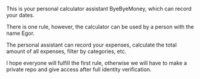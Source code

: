 This is your personal calculator assistant ByeByeMoney, which can record your dates.

There is one rule, however, the calculator can be used by a person with the name Egor.

The personal assistant can record your expenses, calculate the total amount of all expenses, filter by categories, etc.

I hope everyone will fulfill the first rule, otherwise we will have to make a private repo and give access after full identity verification.
